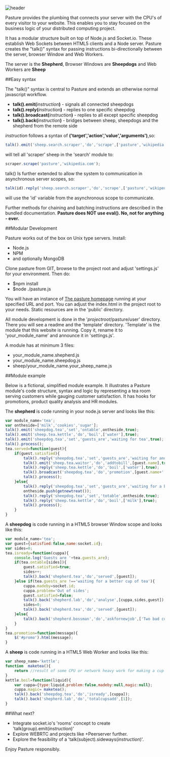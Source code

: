![header](https://cloud.githubusercontent.com/assets/998947/7785206/d2701322-017c-11e5-8546-cd1b149cef8e.jpg)

Pasture provides the plumbing that connects your server with the CPU's of every visitor to your website. This enables you to stay focused on the business logic of your distributed computing project.

It has a modular structure built on top of Node.js and Socket.io. These establish Web Sockets between HTML5 clients and a Node server. Pasture creates the "talk()" syntax for passing instructions bi-directionally between the server, browser Window and Web Workers.

The server is the **Shepherd**, Browser Windows are **Sheepdogs** and Web Workers are **Sheep**

##Easy syntax

The "talk()" syntax is central to Pasture and extends an otherwise normal javascript workflow.

- **talk().emit(**_instruction_**)** - signals all connected sheepdogs
- **talk().reply(**_instruction_**)** - replies to one specific sheepdog
- **talk().broadcast(**_instruction_**)** - replies to all except specific sheepdog
- **talk().back(**_instruction_**)** - bridges between sheep, sheepdogs and the shepherd from the remote side

_instruction_ follows a syntax of **('target','action','value','arguments')**,so:
```javascript
talk().emit('sheep.search.scraper','do','scrape',['pasture','wikipedia.com']);
```
will tell all 'scraper' sheep in the 'search' module to:
```javascript
scraper.scrape('pasture','wikipedia.com');
```

talk() Is further extended to allow the system to communication in asynchronous server scopes, so:
```javascript
talk(id).reply('sheep.search.scraper','do','scrape',['pasture','wikipedia.com']);
```
will use the 'id' variable from the asynchronous scope to communicate.

Further methods for chaining and batching instructions are described in the bundled documentation. 
**Pasture does NOT use eval(). No, not for anything - ever.**

##Modular Development

Pasture works out of the box on Unix type servers. Install:

- Node.js
- NPM
- and optionally MongoDB

Clone pasture from GIT, browse to the project root and adjust 'settings.js' for your environment. Then do:

- $npm install
- $node ./pasture.js

You will have an instance of [The pasture homepage](http://pasture.openpoint.ie) running at your specified URL and port. You can adjust the index.html in the project root to your needs. Static resources are in the 'public' directory.

All module development is done in the '_projectroot_/pasture/user' directory. There you will see a readme and the 'template' directory. 'Template' is the module that this website is running. Copy it, rename it to 'your_module_name' and announce it in 'settings.js'.

A module has at minimum 3 files:

- your_module_name.shepherd.js
- your_module_name.sheepdog.js
- sheep/your_module_name.your_sheep_name.js

##Module example

Below is a fictional, simplified module example. It illustrates a Pasture module's code structure, syntax and logic by representing a tea room serving customers while gauging customer satisfaction. It has hooks for promotions, product quality analysis and HR modules.

The **shepherd** is code running in your node.js server and looks like this:

```javascript
var module_name='tea';
var ontheside=['milk','cookies','sugar'];
talk().emit('sheepdog.tea','set','ontable',ontheside,true);
talk().emit('sheep.tea.kettle','do','boil',['water'],true);
talk().emit('sheepdog.tea','set','guests_are','waiting for tea',true);
talk().process(); 
tea.served=function(guest){
    if(guest.satisfied){
        talk().reply('sheepdog.tea','set','guests_are','waiting for another tea',true);
        talk().emit('sheep.tea.waitor','do','addtobill',[guest.name],true);
        talk().reply('sheep.tea.kettle','do','boil',['water'],true);        
        talk().broadcast('sheepdog.tea','do','promotion',[guest.name+' had a nice cup of tea'],true);
        talk().process();
    }else{
        talk().reply('sheepdog.tea','set','guests_are','waiting for a better cup of tea',true);     
        ontheside.push(getnewtreat());
        talk().reply('sheepdog.tea','set','totable',ontheside,true);
        talk().reply('sheep.tea.kettle','do','boil',['milk'],true);     
        talk().process();   
    }
}
```

A **sheepdog** is code running in a HTML5 browser Window scope and looks like this:

```javascript
var module_name='tea';
var guest={satisfied:false,name:socket.id};
var sides=0;
tea.isready=function(cuppa){
    console.log('Guests are '+tea.guests_are);
    if(tea.ontable[sides]){
        guest.satisfied=true;
        sides++;
        talk().back('shepherd.tea','do','served',[guest]);
    }else if(tea.guests_are !=='waiting for a better cup of tea'){
        cuppa.madeby=socket.id;
        cuppa.problem='Out of sides';
        guest.satisfied=false;       
        talk().back('shepherd.lab','do','analyse',[cuppa,sides,guest]);
        sides=0;
        talk().back('shepherd.tea','do','served',[guest]);
    }else{
        talk().back('shepherd.bossman','do','askfornewjob',['Two bad cups in a row',guest]);
    }
}
tea.promotion=function(message){
    $('#promo').html(message);
}
```

A **sheep** is code running in a HTML5 Web Worker and looks like this:

```javascript
var sheep_name='kettle';
function  maketea(){
    return //result of some CPU or network heavy work for making a cup of tea
}
kettle.boil=function(liquid){
    var cuppa={type:liquid,problem:false,madeby:null,magic:null};
    cuppa.magic= maketea(); 
    talk().back('sheepdog.tea','do','isready',[cuppa]);
    talk().back('shepherd.lab','do','totalcupsadd',[1]);
}
```

##What next?

- Integrate socket.io's 'rooms' concept to create 'talk(group).emit(_instruction_)'
- Explore WEBRTC and projects like +Peerserver further.
- Explore the feasibility of a 'talk(subject).sideways(_instruction_)'.


Enjoy Pasture responsibly.
